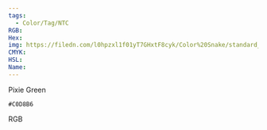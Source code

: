 ```yaml
---
tags:
  - Color/Tag/NTC
RGB:
Hex:
img: https://filedn.com/l0hpzxl1f01yT7GHxtF8cyk/Color%20Snake/standard_csv_to_svg/%23/C0D8B6.svg
CMYK:
HSL:
Name:
---
```

Pixie Green
```palette
#C0D8B6
```
RGB
